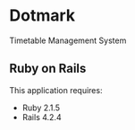 Dotmark
================

Timetable Management System

Ruby on Rails
-------------

This application requires:

- Ruby 2.1.5
- Rails 4.2.4
